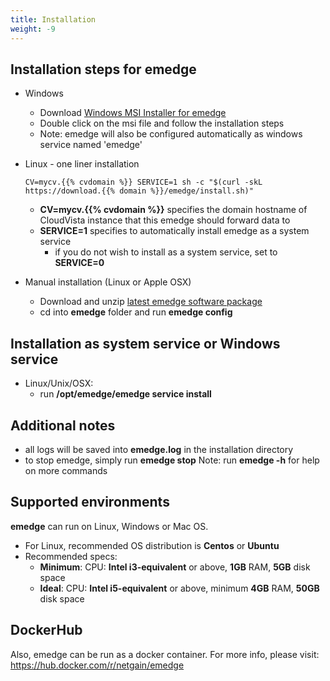 ```yaml
---
title: Installation
weight: -9
---
```

## Installation steps for emedge
  - Windows
    - Download <a href="https://download.{{% domain %}}/emedge/emedge-v11.msi" target="_blank">Windows MSI Installer for emedge</a>
    - Double click on the msi file and follow the installation steps
    - Note: emedge will also be configured automatically as windows service named 'emedge'
  - Linux - one liner installation

        CV=mycv.{{% cvdomain %}} SERVICE=1 sh -c "$(curl -skL https://download.{{% domain %}}/emedge/install.sh)"
    * **CV=mycv.{{% cvdomain %}}** specifies the domain hostname of CloudVista instance that this emedge should forward data to
    * **SERVICE=1** specifies to automatically install emedge as a system service
      * if you do not wish to install as a system service, set to **SERVICE=0**

  - Manual installation (Linux or Apple OSX)
    - Download and unzip <a href="https://download.{{% domain %}}/emedge/emedge-latest.zip" target="_blank">latest emedge software package</a>
    - cd into **emedge** folder and run **emedge config**

## Installation as system service or Windows service
  - Linux/Unix/OSX:
    - run **/opt/emedge/emedge service install**

## Additional notes
  - all logs will be saved into **emedge.log** in the installation directory
  - to stop emedge, simply run **emedge stop**
  Note: run **emedge -h** for help on more commands

## Supported environments
**emedge** can run on Linux, Windows or Mac OS.
  - For Linux, recommended OS distribution is **Centos** or **Ubuntu**
  - Recommended specs:
    * **Minimum**: CPU: **Intel i3-equivalent** or above, **1GB** RAM, **5GB** disk space
    * **Ideal**:   CPU: **Intel i5-equivalent** or above, minimum **4GB** RAM, **50GB** disk space

## DockerHub
  Also, emedge can be run as a docker container.
	For more info, please visit: <a href="https://hub.docker.com/r/netgain/emedge">https://hub.docker.com/r/netgain/emedge</a>

